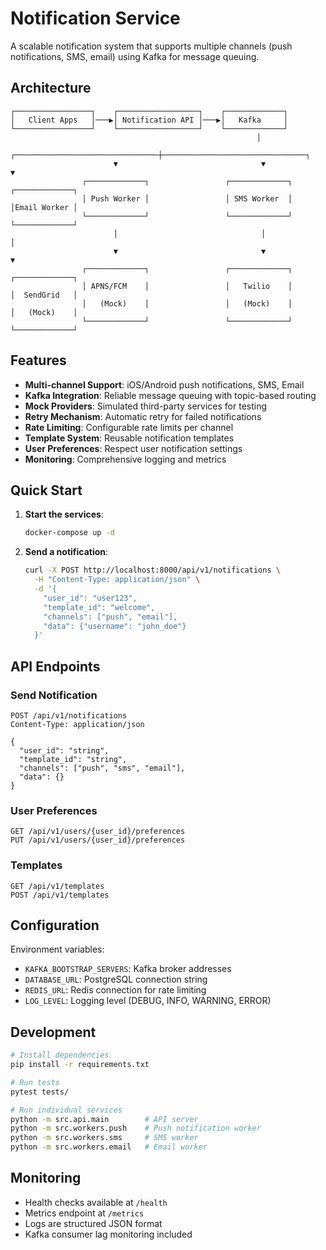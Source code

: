# Notification Service

A scalable notification system that supports multiple channels (push notifications, SMS, email) using Kafka for message queuing.

## Architecture

```
┌─────────────────┐    ┌──────────────────┐    ┌─────────────┐
│   Client Apps   │───▶│ Notification API │───▶│   Kafka     │
└─────────────────┘    └──────────────────┘    └─────────────┘
                                                       │
                       ┌────────────────────────────────┼────────────────────────────────┐
                       ▼                                ▼                                ▼
                ┌─────────────┐                 ┌─────────────┐                ┌─────────────┐
                │ Push Worker │                 │ SMS Worker  │                │Email Worker │
                └─────────────┘                 └─────────────┘                └─────────────┘
                       │                                │                                │
                       ▼                                ▼                                ▼
                ┌─────────────┐                 ┌─────────────┐                ┌─────────────┐
                │ APNS/FCM    │                 │   Twilio    │                │  SendGrid   │
                │   (Mock)    │                 │   (Mock)    │                │   (Mock)    │
                └─────────────┘                 └─────────────┘                └─────────────┘
```

## Features

- **Multi-channel Support**: iOS/Android push notifications, SMS, Email
- **Kafka Integration**: Reliable message queuing with topic-based routing
- **Mock Providers**: Simulated third-party services for testing
- **Retry Mechanism**: Automatic retry for failed notifications
- **Rate Limiting**: Configurable rate limits per channel
- **Template System**: Reusable notification templates
- **User Preferences**: Respect user notification settings
- **Monitoring**: Comprehensive logging and metrics

## Quick Start

1. **Start the services**:
   ```bash
   docker-compose up -d
   ```

2. **Send a notification**:
   ```bash
   curl -X POST http://localhost:8000/api/v1/notifications \
     -H "Content-Type: application/json" \
     -d '{
       "user_id": "user123",
       "template_id": "welcome",
       "channels": ["push", "email"],
       "data": {"username": "john_doe"}
     }'
   ```

## API Endpoints

### Send Notification
```http
POST /api/v1/notifications
Content-Type: application/json

{
  "user_id": "string",
  "template_id": "string", 
  "channels": ["push", "sms", "email"],
  "data": {}
}
```

### User Preferences
```http
GET /api/v1/users/{user_id}/preferences
PUT /api/v1/users/{user_id}/preferences
```

### Templates
```http
GET /api/v1/templates
POST /api/v1/templates
```

## Configuration

Environment variables:
- `KAFKA_BOOTSTRAP_SERVERS`: Kafka broker addresses
- `DATABASE_URL`: PostgreSQL connection string
- `REDIS_URL`: Redis connection for rate limiting
- `LOG_LEVEL`: Logging level (DEBUG, INFO, WARNING, ERROR)

## Development

```bash
# Install dependencies
pip install -r requirements.txt

# Run tests
pytest tests/

# Run individual services
python -m src.api.main        # API server
python -m src.workers.push    # Push notification worker
python -m src.workers.sms     # SMS worker  
python -m src.workers.email   # Email worker
```

## Monitoring

- Health checks available at `/health`
- Metrics endpoint at `/metrics`
- Logs are structured JSON format
- Kafka consumer lag monitoring included 